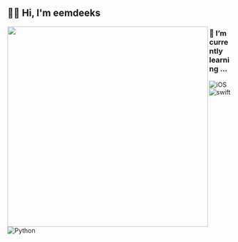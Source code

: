 <div align="left">

## 👐🏻 Hi, I'm eemdeeks

<img align = "left" src = "https://github-readme-stats.vercel.app/api?username=eemdeeks&show_icons=true&theme=dark" width = 450/>

### 🌱 I’m currently learning ...
![iOS](https://img.shields.io/badge/-iOS-6E74D3?logo=Apple&logoColor=B3CEED) ![swift](https://img.shields.io/badge/-swift-C26F1E?logo=swift&logoColor=EEAEAE) ![Python](https://img.shields.io/badge/-Python-886CA7?logo=Python&logoColor=CCFFCE)
